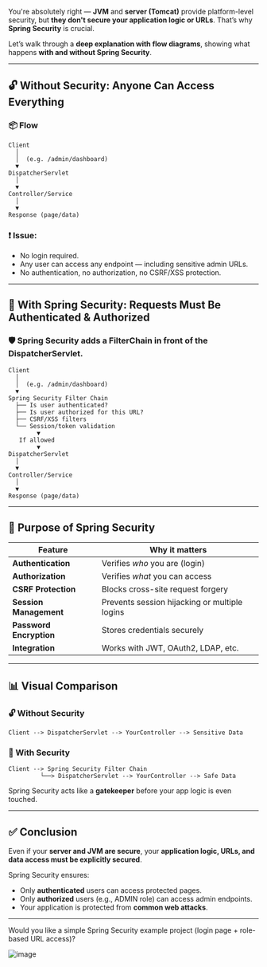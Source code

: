 You're absolutely right — **JVM** and **server (Tomcat)** provide platform-level security, but **they don't secure your application logic or URLs**. That’s why **Spring Security** is crucial.

Let’s walk through a **deep explanation with flow diagrams**, showing what happens **with and without Spring Security**.

---

## 🔓 Without Security: Anyone Can Access Everything

### 📦 Flow

```
Client 
  │
  │  (e.g. /admin/dashboard)
  ▼
DispatcherServlet
  │
  ▼
Controller/Service
  │
  ▼
Response (page/data)
```

### ❗ Issue:
- No login required.
- Any user can access any endpoint — including sensitive admin URLs.
- No authentication, no authorization, no CSRF/XSS protection.

---

## 🔐 With Spring Security: Requests Must Be Authenticated & Authorized

### 🛡️ Spring Security adds a **FilterChain** in front of the DispatcherServlet.

```
Client
  │
  │  (e.g. /admin/dashboard)
  ▼
Spring Security Filter Chain
  ├── Is user authenticated?
  ├── Is user authorized for this URL?
  ├── CSRF/XSS filters
  └── Session/token validation
        ▼
   If allowed
        ▼
DispatcherServlet
  │
  ▼
Controller/Service
  │
  ▼
Response (page/data)
```

---

## 🎯 Purpose of Spring Security

| Feature | Why it matters |
|--------|----------------|
| **Authentication** | Verifies *who* you are (login) |
| **Authorization** | Verifies *what* you can access |
| **CSRF Protection** | Blocks cross-site request forgery |
| **Session Management** | Prevents session hijacking or multiple logins |
| **Password Encryption** | Stores credentials securely |
| **Integration** | Works with JWT, OAuth2, LDAP, etc. |

---

## 📊 Visual Comparison

### 🔓 Without Security
```text
Client --> DispatcherServlet --> YourController --> Sensitive Data
```

### 🔐 With Security
```text
Client --> Spring Security Filter Chain
         └──> DispatcherServlet --> YourController --> Safe Data
```

Spring Security acts like a **gatekeeper** before your app logic is even touched.

---

## ✅ Conclusion

Even if your **server and JVM are secure**, your **application logic, URLs, and data access must be explicitly secured**.

Spring Security ensures:
- Only **authenticated** users can access protected pages.
- Only **authorized** users (e.g., ADMIN role) can access admin endpoints.
- Your application is protected from **common web attacks**.

---

Would you like a simple Spring Security example project (login page + role-based URL access)?

![image](https://github.com/user-attachments/assets/44c2394b-3783-4022-946d-f2ac3f2b388d)

